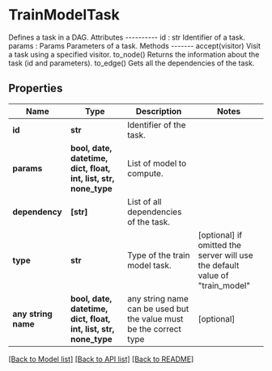 # TrainModelTask

Defines a task in a DAG.  Attributes ---------- id : str     Identifier of a task. params : Params     Parameters of a task.  Methods ------- accept(visitor)     Visit a task using a specified visitor. to_node()     Returns the information about the task (id and parameters). to_edge()     Gets all the dependencies of the task.

## Properties
Name | Type | Description | Notes
------------ | ------------- | ------------- | -------------
**id** | **str** | Identifier of the task. | 
**params** | **bool, date, datetime, dict, float, int, list, str, none_type** | List of model to compute. | 
**dependency** | **[str]** | List of all dependencies of the task. | 
**type** | **str** | Type of the train model task. | [optional]  if omitted the server will use the default value of "train_model"
**any string name** | **bool, date, datetime, dict, float, int, list, str, none_type** | any string name can be used but the value must be the correct type | [optional]

[[Back to Model list]](../README.md#documentation-for-models) [[Back to API list]](../README.md#documentation-for-api-endpoints) [[Back to README]](../README.md)


